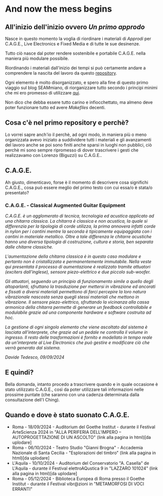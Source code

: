 # And now the mess begins

## All'inizio dell'inizio ovvero _Un primo approdo_
Nasce in questo momento la voglia di riordinare i materiali di _Approdi_ per C.A.G.E., Live Electronics e Fixed Media e di tutte le sue desinenze.

Tutto ciò nasce dal poter rendere sostenibile e portabile C.A.G.E. nella maniera più modulare possibile.

Riordinando i materiali dall'inizio dei tempi si può certamente andare a comprendere la nascita del lavoro da questo [repository](https://gitlab.com/DavideTedesco/cme-is-ansc).

Ogni elemento è molto disorganizzato, e spero alla fine di questo primo viaggio sul blog SEAMmiano, di riorganizzare tutto secondo i principi minimi che mi ero promesso di utilizzare [qui](https://gitlab.com/SMERM/bn-tesi-tedesco).

Non dico che debba essere tutto carino e infiocchettato, ma almeno deve poter funzionare tutto ed avere _Makefiles_ decenti.

## Cosa c'è nel primo repository e perchè?

Lo vorrei sapre anch'io il perchè, ad ogni modo, in maniera più o meno organizzata avevo iniziato a suddividere tutti i materiali e gli avanzamenti del lavoro anche se poi sono finiti anche sparsi in luoghi non pubblici, ciò perchè mi sono sempre ripromesso di dover trascrivere i gesti che realizzavamo con Lorenzo (Biguzzi) su C.A.G.E..

## C.A.G.E.

Ah giusto, dimenticavo, forse è il momento di descrivere cosa significhi C.A.G.E., cosa può essere meglio del primo testo con cui essa/o è stata/o presentato?

### C.A.G.E. - Classical Augmented Guitar Equipment

_C.A.G.E. è un agglomerato di tecnica, tecnologia ed acustica applicato ad una chitarra classica. La chitarra è classica e non acustica, la quale si differenzia per la tipologia di corde utilizza, la prima annovera infatti corde in nylon per i cantini mentre la seconda è tipicamente equipaggiata con i cantini in materiale metallico. Oltre a tale differenza le chitarre acustiche hanno una diversa tipologia di costruzione, cultura e storia, ben separata dalle chitarre classiche._

_L'aumentazione della chitarra classica è in questo caso modulare e pertanto non è cristallizzata e permanentemente immutabile. Nella veste qui presentata il processo di aumentazione è realizzato tramite attuatori (exciters dall'inglese), sensore piezo-elettrico e due piccolo sub-woofer._

_Gli attuatori, seguendo un principio di funzionamento simile a quello degli altoparlanti, sfruttano la trasduzione per mettersi in vibrazione ed ancorati e fissati a diversi materiali permettono di farci percepire la loro natura vibrazionale nascosta senza quegli stessi materiali che mettono in vibrazione. Il sensore piezo-elettrico, sfruttando la vicinanza alla cassa armonica della chitarra permette di generare un feedback controllabile e modulabile grazie ad una componente hardware e software costruita ad hoc._

_La gestione di ogni singolo elemento che viene ascoltato dal sistema è lasciata all'interprete, che grazie ad un pedale ne controlla il volume in ingresso. Il resto delle trasformazioni è fornito e modellato in tempo reale da un'interprete al Live Electronics che può gestire e modificare ciò che verrà generato dal sistema._

_Davide Tedesco, 09/09/2024_

## E quindi?

Bella domanda, intanto procedo a trascrivere quando e in quale occasione è stato utilizzato C.A.G.E., così da poter utilizzare tali informazioni nelle prossime puntate (che saranno con una cadenza determinata dalla consultazione dell'I Ching).

## Quando e dove è stato suonato C.A.G.E.

- Roma - 18/09/2024 - Auditorium del Goethe Institut - durante il Festival ArteScienza 2024 in "ALLA PERIFERIA DELL'IMPERO – AUTOPROGETTAZIONE DI UN ASCOLTO" (link alla pagina in html)[da uplodare] 
- Roma - 06/10/2024  - Teatro Studio "Gianni Brogna" - Accademia Nazionale di Santa Cecilia - "Esplorazioni del timbro" (link alla pagina in html)[da uplodare] 
- L'Aquila - 10/10/2024 - Auditorium del Conservatorio "A. Casella" de L'Aquila - durante il Festival elettroAQustica 9 in "LAZZARO 101024" (link alla pagina in html)[da uplodare]
- Roma - 05/12/2024 - Biblioteca Europea di Roma presso il Goethe Institut - durante il Festival vibr@zioni in "METAMORFOSI DI VOCI ERRANTI"
